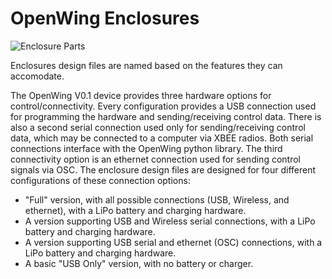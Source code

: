 OpenWing Enclosures
===================

![Enclosure Parts](http://i.imgur.com/bCEd3l.jpg)

Enclosures design files are named based on the features they can accomodate.  
  
  The OpenWing V0.1 device provides three hardware options for control/connectivity. Every configuration provides a USB connection used for programming the hardware and sending/receiving control data. There is also a second serial connection used only for sending/receiving control data, which may be connected to a computer via XBEE radios. Both serial connections interface with the OpenWing python library. The third connectivity option is an ethernet connection used for sending control signals via OSC. The enclosure design files are designed for four different configurations of these connection options:

  + "Full" version, with all possible connections (USB, Wireless, and ethernet), with a LiPo battery and charging hardware.
  + A version supporting USB and Wireless serial connections, with a LiPo battery and charging hardware.
  + A version supporting USB serial and ethernet (OSC) connections, with a LiPo battery and charging hardware.
  + A basic "USB Only" version, with no battery or charger.

